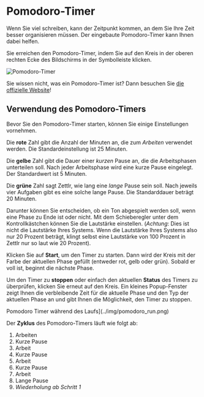 # Pomodoro-Timer

Wenn Sie viel schreiben, kann der Zeitpunkt kommen, an dem Sie Ihre Zeit besser organisieren müssen. Der eingebaute Pomodoro-Timer kann Ihnen dabei helfen.

Sie erreichen den Pomodoro-Timer, indem Sie auf den Kreis in der oberen rechten Ecke des Bildschirms in der Symbolleiste klicken.

![Pomodoro-Timer](../img/pomodoro_init.png)

Sie wissen nicht, was ein Pomodoro-Timer ist? Dann besuchen Sie [die offizielle Website](https://francescocirillo.com/pages/pomodoro-technique)!

## Verwendung des Pomodoro-Timers

Bevor Sie den Pomodoro-Timer starten, können Sie einige Einstellungen vornehmen.

Die **rote** Zahl gibt die Anzahl der Minuten an, die zum _Arbeiten_ verwendet werden. Die Standardeinstellung ist 25 Minuten.

Die **gelbe** Zahl gibt die Dauer einer _kurzen_ Pause an, die die Arbeitsphasen unterteilen soll. Nach jeder Arbeitsphase wird eine kurze Pause eingelegt. Der Standardwert ist 5 Minuten.

Die **grüne** Zahl sagt Zettlr, wie lang eine _lange_ Pause sein soll. Nach jeweils vier Aufgaben gibt es eine solche lange Pause. Die Standarddauer beträgt 20 Minuten.

Darunter können Sie entscheiden, ob ein Ton abgespielt werden soll, wenn eine Phase zu Ende ist oder nicht. Mit dem Schieberegler unter dem Kontrollkästchen können Sie die Lautstärke einstellen. (_Achtung_: Dies ist nicht die Lautstärke Ihres Systems. Wenn die Lautstärke Ihres Systems also nur 20 Prozent beträgt, klingt selbst eine Lautstärke von 100 Prozent in Zettlr nur so laut wie 20 Prozent).

Klicken Sie auf **Start**, um den Timer zu starten. Dann wird der Kreis mit der Farbe der aktuellen Phase gefüllt (entweder rot, gelb oder grün). Sobald er voll ist, beginnt die nächste Phase.

Um den Timer zu **stoppen** oder einfach den aktuellen **Status** des Timers zu überprüfen, klicken Sie erneut auf den Kreis. Ein kleines Popup-Fenster zeigt Ihnen die verbleibende Zeit für die aktuelle Phase und den Typ der aktuellen Phase an und gibt Ihnen die Möglichkeit, den Timer zu stoppen.

Pomodoro Timer während des Laufs](../img/pomodoro_run.png)

Der **Zyklus** des Pomodoro-Timers läuft wie folgt ab:

1. Arbeiten
2. Kurze Pause
3. Arbeit
4. Kurze Pause
5. Arbeit
6. Kurze Pause
7. Arbeit
8. Lange Pause
9. _Wiederholung ab Schritt 1_